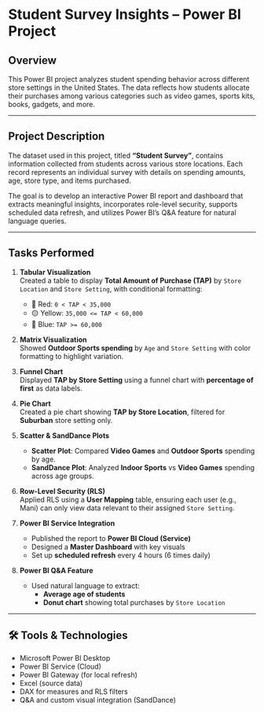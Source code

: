 #  Student Survey Insights – Power BI Project

##  Overview

This Power BI project analyzes student spending behavior across different store settings in the United States. The data reflects how students allocate their purchases among various categories such as video games, sports kits, books, gadgets, and more.

---

##  Project Description

The dataset used in this project, titled **“Student Survey”**, contains information collected from students across various store locations. Each record represents an individual survey with details on spending amounts, age, store type, and items purchased.

The goal is to develop an interactive Power BI report and dashboard that extracts meaningful insights, incorporates role-level security, supports scheduled data refresh, and utilizes Power BI’s Q&A feature for natural language queries.

---

##  Tasks Performed

1. **Tabular Visualization**  
   Created a table to display **Total Amount of Purchase (TAP)** by `Store Location` and `Store Setting`, with conditional formatting:
   - 🔴 Red: `0 < TAP < 35,000`
   - 🟡 Yellow: `35,000 <= TAP < 60,000`
   - 🔵 Blue: `TAP >= 60,000`

2. **Matrix Visualization**  
   Showed **Outdoor Sports spending** by `Age` and `Store Setting` with color formatting to highlight variation.

3. **Funnel Chart**  
   Displayed **TAP by Store Setting** using a funnel chart with **percentage of first** as data labels.

4. **Pie Chart**  
   Created a pie chart showing **TAP by Store Location**, filtered for **Suburban** store setting only.

5. **Scatter & SandDance Plots**
   - **Scatter Plot**: Compared **Video Games** and **Outdoor Sports** spending by age.
   - **SandDance Plot**: Analyzed **Indoor Sports** vs **Video Games** spending across age groups.

6. **Row-Level Security (RLS)**  
   Applied RLS using a **User Mapping** table, ensuring each user (e.g., Mani) can only view data relevant to their assigned `Store Setting`.

7. **Power BI Service Integration**
   - Published the report to **Power BI Cloud (Service)**
   - Designed a **Master Dashboard** with key visuals
   - Set up **scheduled refresh** every 4 hours (6 times daily)

8. **Power BI Q&A Feature**
   - Used natural language to extract:
     -  **Average age of students**
     -  **Donut chart** showing total purchases by `Store Location`

---

## 🛠️ Tools & Technologies

- Microsoft Power BI Desktop
- Power BI Service (Cloud)
- Power BI Gateway (for local refresh)
- Excel (source data)
- DAX for measures and RLS filters
- Q&A and custom visual integration (SandDance)


